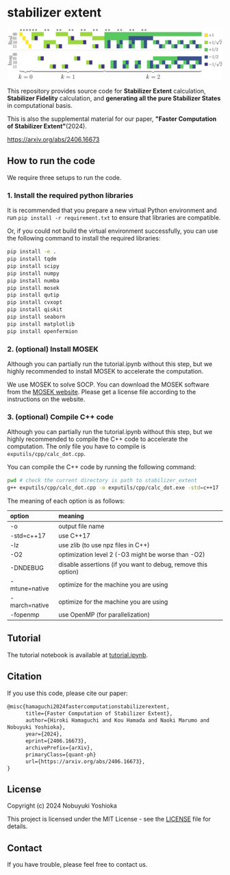 # stabilizer extent

![A_matrix](doc/summary/imgs/Amat.png)

This repository provides source code for **Stabilizer Extent** calculation, **Stabilizer Fidelity** calculation, and **generating all the pure Stabilizer States** in computational basis.

This is also the supplemental material for our paper,
**"Faster Computation of Stabilizer Extent"**(2024).

https://arxiv.org/abs/2406.16673

## How to run the code

We require three setups to run the code.

### 1. Install the required python libraries

It is recommended that you prepare a new virtual Python environment and run
`pip install -r requirement.txt`
to ensure that libraries are compatible.

Or, if you could not build the virtual environment successfully,
you can use the following command to install the required libraries:

```bash
pip install -e .
pip install tqdm
pip install scipy
pip install numpy
pip install numba
pip install mosek
pip install qutip
pip install cvxopt
pip install qiskit
pip install seaborn
pip install matplotlib
pip install openfermion
```

### 2. (optional) Install MOSEK

Although you can partially run the tutorial.ipynb without this step, but we highly recommended to install MOSEK to accelerate the computation.

We use MOSEK to solve SOCP.
You can download the MOSEK software from the [MOSEK website](https://www.mosek.com/).
Please get a license file according to the instructions on the website.

### 3. (optional) Compile C++ code

Although you can partially run the tutorial.ipynb without this step, but we highly recommended to compile the C++ code to accelerate the computation.
The only file you have to compile is `exputils/cpp/calc_dot.cpp`.

You can compile the C++ code by running the following command:

```bash
pwd # check the current directory is path to stabilizer_extent
g++ exputils/cpp/calc_dot.cpp -o exputils/cpp/calc_dot.exe -std=c++17 -O2 -mtune=native -march=native -fopenmp -lz
```

The meaning of each option is as follows:

| option | meaning |
|:---|:---|
| -o | output file name |
| -std=c++17 | use C++17 |
| -lz | use zlib (to use npz files in C++)|
| -O2 | optimization level 2 (-O3 might be worse than -O2) |
| -DNDEBUG | disable assertions (if you want to debug, remove this option) |
| -mtune=native | optimize for the machine you are using |
| -march=native | optimize for the machine you are using |
| -fopenmp | use OpenMP (for parallelization) |

## Tutorial

The tutorial notebook is available at [tutorial.ipynb](tutorial.ipynb).

## Citation

If you use this code, please cite our paper:

```
@misc{hamaguchi2024fastercomputationstabilizerextent,
      title={Faster Computation of Stabilizer Extent}, 
      author={Hiroki Hamaguchi and Kou Hamada and Naoki Marumo and Nobuyuki Yoshioka},
      year={2024},
      eprint={2406.16673},
      archivePrefix={arXiv},
      primaryClass={quant-ph}
      url={https://arxiv.org/abs/2406.16673}, 
}
```

## License

Copyright (c) 2024 Nobuyuki Yoshioka

This project is licensed under the MIT License - see the [LICENSE](LICENSE) file for details.

## Contact

If you have trouble, please feel free to contact us.
